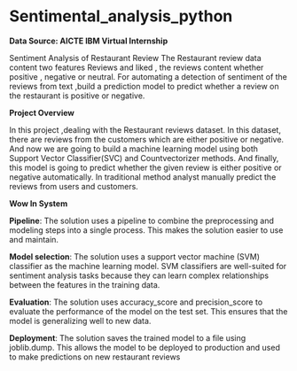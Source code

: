 # Sentimental_analysis_python
**Data Source: AICTE IBM Virtual Internship**

Sentiment Analysis of Restaurant Review The Restaurant review data content two features Reviews and liked , the reviews content whether positive , negative or neutral. For automating a detection of sentiment of the reviews from text ,build a prediction model to predict whether a review on the restaurant is positive or negative.

**Project Overview**

In this project ,dealing with the Restaurant reviews dataset. In this dataset, there are
reviews from the customers which are either positive or negative. And now we are going to
build a machine learning model using both Support Vector Classifier(SVC) and
Countvectorizer methods.
 And finally, this model is going to predict whether the given review is either positive or
negative automatically. In traditional method analyst manually predict the reviews from
users and customers.

**Wow In System**

**Pipeline**: The solution uses a pipeline to combine the preprocessing and modeling steps
into a single process. This makes the solution easier to use and maintain.

**Model selection**: The solution uses a support vector machine (SVM) classifier as the
machine learning model. SVM classifiers are well-suited for sentiment analysis tasks
because they can learn complex relationships between the features in the training data.

**Evaluation**: The solution uses accuracy_score and precision_score to evaluate the
performance of the model on the test set. This ensures that the model is generalizing
well to new data.

**Deployment**: The solution saves the trained model to a file using joblib.dump. This allows
the model to be deployed to production and used to make predictions on new restaurant
reviews
